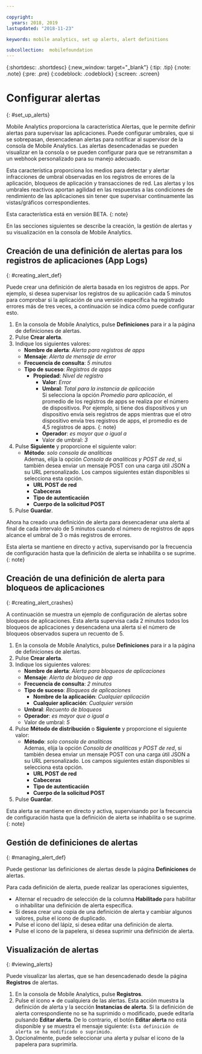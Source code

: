 ```yaml
---

copyright:
  years: 2018, 2019
lastupdated: "2018-11-23"

keywords: mobile analytics, set up alerts, alert definitions

subcollection:  mobilefoundation
---
```


{:shortdesc: .shortdesc}
{:new_window: target="_blank"}
{:tip: .tip}
{:note: .note}
{:pre: .pre}
{:codeblock: .codeblock}
{:screen: .screen}

# Configurar alertas
{: #set_up_alerts}

Mobile Analytics proporciona la característica Alertas, que le permite definir alertas para supervisar las aplicaciones. Puede configurar umbrales, que si se sobrepasan, desencadenan alertas para notificar al supervisor de la consola de Mobile Analytics. Las alertas desencadenadas se pueden visualizar en la consola o se pueden configurar para que se retransmitan a un webhook personalizado para su manejo adecuado.

Esta característica proporciona los medios para detectar y alertar infracciones de umbral observadas en los registros de errores de la aplicación, bloqueos de aplicación y transacciones de red. Las alertas y los umbrales reactivos aportan agilidad en las respuestas a las condiciones de rendimiento de las aplicaciones sin tener que supervisar continuamente las vistas/gráficos correspondientes.

Esta característica está en versión BETA.
{: note}

En las secciones siguientes se describe la creación, la gestión de alertas y su visualización en la consola de Mobile Analytics.

## Creación de una definición de alertas para los registros de aplicaciones (App Logs)
{: #creating_alert_def}

Puede crear una definición de alerta basada en los registros de apps.  Por ejemplo, si desea supervisar los registros de su aplicación cada 5 minutos para comprobar si la aplicación de una versión específica ha registrado errores más de tres veces, a continuación se indica cómo puede configurar esto.

1.  En la consola de Mobile Analytics, pulse **Definiciones** para ir a la página de definiciones de alertas.
2.  Pulse **Crear alerta**.
3.  Indique los siguientes valores:
    * **Nombre de alerta**: *Alerta para registros de apps*
    * **Mensaje**: *Alerta de mensaje de error*
    * **Frecuencia de consulta**: *5 minutos*
    * **Tipo de suceso**: *Registros de apps*
        * **Propiedad**: *Nivel de registro*
            * **Valor**: *Error*
            * **Umbral**: *Total para la instancia de aplicación*<br/>
              Si selecciona la opción *Promedio para aplicación*, el promedio de los registros de apps se realiza por el número de dispositivos. Por ejemplo, si tiene dos dispositivos y un dispositivo envía seis registros de apps mientras que el otro dispositivo envía tres registros de apps, el promedio es de 4,5 registros de apps.
              {: note}
            * **Operador**: *es mayor que o igual a*
            * Valor de umbral: *3*
4.  Pulse **Siguiente** y proporcione el siguiente valor:
    * **Método**: *solo consola de analíticas*<br/>
      Ademas, elija la opción *Consola de analíticas y POST de red*, si también desea enviar un mensaje POST con una carga útil JSON a su URL personalizado. Los campos siguientes están disponibles si selecciona esta opción.
      * **URL POST de red**
      * **Cabeceras**
      * **Tipo de autenticación**
      * **Cuerpo de la solicitud POST**
5. Pulse **Guardar**.  

Ahora ha creado una definición de alerta para desencadenar una alerta al final de cada intervalo de 5 minutos cuando el número de registros de apps alcance el umbral de 3 o más registros de errores.

Esta alerta se mantiene en directo y activa, supervisando por la frecuencia de configuración hasta que la definición de alerta se inhabilita o se suprime.
{: note}

## Creación de una definición de alerta para bloqueos de aplicaciones
{: #creating_alert_crashes}

A continuación se muestra un ejemplo de configuración de alertas sobre bloqueos de aplicaciones.  Esta alerta supervisa cada 2 minutos todos los bloqueos de aplicaciones y desencadena una alerta si el número de bloqueos observados supera un recuento de 5.

1.  En la consola de Mobile Analytics, pulse **Definiciones** para ir a la página de definiciones de alertas.
2.  Pulse **Crear alerta**.
3.  Indique los siguientes valores:
    * **Nombre de alerta**: *Alerta para bloqueos de aplicaciones*
    * **Mensaje**: *Alerta de bloqueo de app*
    * **Frecuencia de consulta**: *2 minutos*
    * **Tipo de suceso**: *Bloqueos de aplicaciones*
        * **Nombre de la aplicación**: *Cualquier aplicación*
        * **Cualquier aplicación**: *Cualquier versión*
    * **Umbral**: *Recuento de bloqueos*
    * **Operador**: *es mayor que o igual a*
    * Valor de umbral: *5*
4.  Pulse **Método de distribución** o **Siguiente** y proporcione el siguiente valor:
    * **Método**: *solo consola de analíticas*<br/>
      Ademas, elija la opción *Consola de analíticas y POST de red*, si también desea enviar un mensaje POST con una carga útil JSON a su URL personalizado. Los campos siguientes están disponibles si selecciona esta opción.
      * **URL POST de red**
      * **Cabeceras**
      * **Tipo de autenticación**
      * **Cuerpo de la solicitud POST**
5. Pulse **Guardar**.  

Esta alerta se mantiene en directo y activa, supervisando por la frecuencia de configuración hasta que la definición de alerta se inhabilita o se suprime.
{: note}

## Gestión de definiciones de alertas
{: #managing_alert_def}

Puede gestionar las definiciones de alertas desde la página **Definiciones** de alertas.

Para cada definición de alerta, puede realizar las operaciones siguientes,
* Alternar el recuadro de selección de la columna **Habilitado** para habilitar o inhabilitar una definición de alerta específica.
* Si desea crear una copia de una definición de alerta y cambiar algunos valores, pulse el icono de duplicado.
* Pulse el icono del lápiz, si desea editar una definición de alerta.
* Pulse el icono de la papelera, si desea suprimir una definición de alerta.

## Visualización de alertas
{: #viewing_alerts}

Puede visualizar las alertas, que se han desencadenado desde la página **Registros** de alertas.

1.  En la consola de Mobile Analytics, pulse **Registros**.
2.  Pulse el icono **+** de cualquiera de las alertas. Esta acción muestra la definición de alerta y la sección **Instancias de alerta**.
    Si la definición de alerta correspondiente no se ha suprimido o modificado, puede editarla pulsando **Editar alerta**. De lo contrario, el botón **Editar alerta** no está disponible y se muestra el mensaje siguiente: `Esta definición de alerta se ha modificado o suprimido.`
3.  Opcionalmente, puede seleccionar una alerta y pulsar el icono de la papelera para suprimirla.
